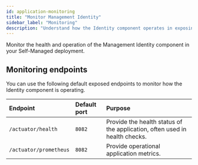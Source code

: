 ```yaml
---
id: application-monitoring
title: "Monitor Management Identity"
sidebar_label: "Monitoring"
description: "Understand how the Identity component operates in exposing the following endpoints."
---
```


Monitor the health and operation of the Management Identity component in your Self-Managed deployment.

## Monitoring endpoints

You can use the following default exposed endpoints to monitor how the Identity component is operating.

| Endpoint               | Default port | Purpose                                                                    |
| :--------------------- | :----------- | :------------------------------------------------------------------------- |
| `/actuator/health`     | `8082`       | Provide the health status of the application, often used in health checks. |
| `/actuator/prometheus` | `8082`       | Provide operational application metrics.                                   |
